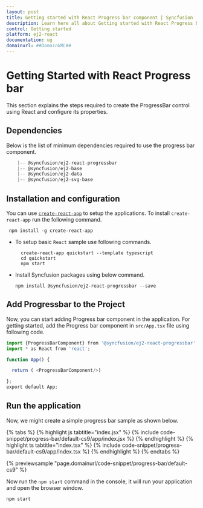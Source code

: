 ```yaml
---
layout: post
title: Getting started with React Progress bar component | Syncfusion
description: Learn here all about Getting started with React Progress bar component of Syncfusion Essential JS 2 and more details.
control: Getting started 
platform: ej2-react
documentation: ug
domainurl: ##DomainURL##
---
```


# Getting Started with React Progress bar

This section explains the steps required to create the ProgressBar control using React and configure its properties.

## Dependencies

Below is the list of minimum dependencies required to use the progress bar component.

```javascript
    |-- @syncfusion/ej2-react-progressbar
    |-- @syncfusion/ej2-base
    |-- @syncfusion/ej2-data
    |-- @syncfusion/ej2-svg-base
```

## Installation and configuration

You can use [`create-react-app`](https://github.com/facebook/create-react-app) to setup the applications.
To install `create-react-app` run the following command.

   ```
    npm install -g create-react-app
   ```

* To setup basic `React` sample use following commands.

     ```
       create-react-app quickstart --template typescript
       cd quickstart
       npm start
     ```

* Install Syncfusion packages using below command.

     ```
     npm install @syncfusion/ej2-react-progressbar --save
     ```

## Add Progressbar to the Project

Now, you can start adding Progress bar component in the application. For getting started, add the Progress bar component in `src/App.tsx` file using following code.

```ts
import {ProgressBarComponent} from '@syncfusion/ej2-react-progressbar';
import * as React from 'react';

function App() {

  return ( <ProgressBarComponent/>)

};
export default App;

```

## Run the application

Now, we might create a simple progress bar sample as shown below.

{% tabs %}
{% highlight js tabtitle="index.jsx" %}
{% include code-snippet/progress-bar/default-cs9/app/index.jsx %}
{% endhighlight %}
{% highlight ts tabtitle="index.tsx" %}
{% include code-snippet/progress-bar/default-cs9/app/index.tsx %}
{% endhighlight %}
{% endtabs %}

 {% previewsample "page.domainurl/code-snippet/progress-bar/default-cs9" %}

Now run the `npm start` command in the console, it will run your application and open the browser window.

```
npm start
```